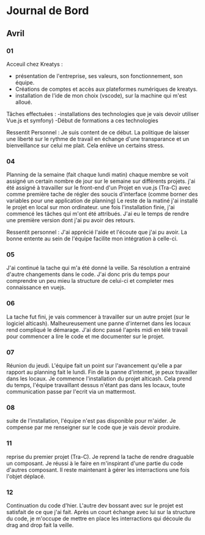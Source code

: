 # Journal de Bord

## Avril
### 01
Acceuil chez Kreatys :
 - présentation de l'entreprise, ses valeurs, son fonctionnement, son équipe.
 - Créations de comptes et accès aux plateformes numériques de kreatys.
 - installation de l'ide de mon choix (vscode), sur la machine qui m'est alloué.

Tâches effectuées :
-installations des technologies que je vais devoir utiliser Vue.js et symfony)
-Début de formations a ces technologies 

Ressentit Personnel :
Je suis content de ce début. La politique de laisser une liberté sur le rythme de travail en échange d'une transparance et un bienveillance sur celui me plait. 
Cela enlève un certains stress.
 
### 04
Planning de la semaine (fait chaque lundi matin)
chaque membre se voit assigné un certain nombre de jour sur le semaine sur différents projets.
j'ai été assigné à travailler sur le front-end d'un Projet en vue.js (Tra-C) avec comme première tache de régler des soucis d'interface (comme borner des variables pour une application de planning)
Le reste de la matiné j'ai installé le projet en local sur mon ordinateur.
une fois l'installation finie, j'ai commencé les tâches qui m'ont  été attribués. J'ai eu le temps de rendre une première version dont j'ai pu avoir des retours.

Ressentit personnel : 
J'ai apprécié l'aide et l'écoute que j'ai pu avoir. La bonne entente au sein de l'équipe facilite mon intégration à celle-ci.

### 05
J'ai continué la tache qui m'a été donné la veille. Sa résolution a entrainé d'autre changements dans le code. J'ai donc pris du temps pour comprendre un peu mieu la structure de celui-ci et completer mes connaissance en vuejs.

### 06 
La tache fut fini, je vais commencer à travailler sur un autre projet (sur le logiciel alticash). Malheureusement une panne d'internet dans les locaux rend compliqué le démarage. J'ai donc passé l'après midi en télé travail pour commencer a lire le code et me documenter sur le projet.

### 07
Réunion du jeudi. L'équipe fait un point sur l'avancement qu'elle a par rapport au planning fait le lundi.
Fin de la panne d'internet, je peux travailler dans les locaux. 
Je commence l'installation du projet alticash. Cela prend du temps, l'équipe travaillant dessus n'étant pas dans les locaux, toute communication passe par l'ecrit via un mattermost. 

### 08 
suite de l'installation, l'équipe n'est pas disponible pour m'aider. Je compense par me renseigner sur le code que je vais devoir produire.

### 11
reprise du premier projet (Tra-C). Je reprend la tache de rendre draguable un composant. Je réussi à le faire en m'inspirant d'une partie du code d'autres composant. Il reste maintenant à gérer les interractions une fois l'objet déplacé.

### 12
Continuation du code d'hier. L'autre dev bossant avec sur le projet est satisfait de ce que j'ai fait. Après un court échange avec lui sur la structure du code, je m'occupe de mettre en place les interractions qui découle du drag and drop fait la veille.
